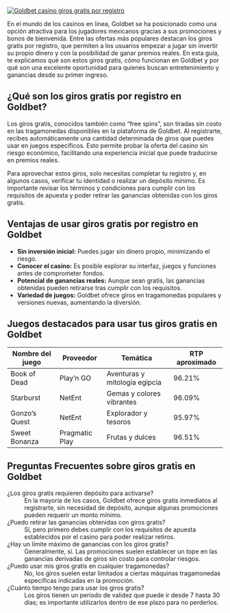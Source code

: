 [![Goldbet casino giros gratis por registro](https://123-caf.pages.dev/gitsignup.png)](https://vrmoo.ru/Bt82HjjY)

<p>En el mundo de los casinos en línea, Goldbet se ha posicionado como una opción atractiva para los jugadores mexicanos gracias a sus promociones y bonos de bienvenida. Entre las ofertas más populares destacan los giros gratis por registro, que permiten a los usuarios empezar a jugar sin invertir su propio dinero y con la posibilidad de ganar premios reales. En esta guía, te explicamos qué son estos giros gratis, cómo funcionan en Goldbet y por qué son una excelente oportunidad para quienes buscan entretenimiento y ganancias desde su primer ingreso.</p>  <h2>¿Qué son los giros gratis por registro en Goldbet?</h2> <p>Los giros gratis, conocidos también como “free spins”, son tiradas sin costo en las tragamonedas disponibles en la plataforma de Goldbet. Al registrarte, recibes automáticamente una cantidad determinada de giros que puedes usar en juegos específicos. Esto permite probar la oferta del casino sin riesgo económico, facilitando una experiencia inicial que puede traducirse en premios reales.</p> <p>Para aprovechar estos giros, solo necesitas completar tu registro y, en algunos casos, verificar tu identidad o realizar un depósito mínimo. Es importante revisar los términos y condiciones para cumplir con los requisitos de apuesta y poder retirar las ganancias obtenidas con los giros gratis.</p>  <h2>Ventajas de usar giros gratis por registro en Goldbet</h2> <ul>   <li><strong>Sin inversión inicial:</strong> Puedes jugar sin dinero propio, minimizando el riesgo.</li>   <li><strong>Conocer el casino:</strong> Es posible explorar su interfaz, juegos y funciones antes de comprometer fondos.</li>   <li><strong>Potencial de ganancias reales:</strong> Aunque sean gratis, las ganancias obtenidas pueden retirarse tras cumplir con los requisitos.</li>   <li><strong>Variedad de juegos:</strong> Goldbet ofrece giros en tragamonedas populares y versiones nuevas, aumentando la diversión.</li> </ul>  <h2>Juegos destacados para usar tus giros gratis en Goldbet</h2> <table>   <thead>     <tr>       <th>Nombre del juego</th>       <th>Proveedor</th>       <th>Temática</th>       <th>RTP aproximado</th>     </tr>   </thead>   <tbody>     <tr>       <td>Book of Dead</td>       <td>Play’n GO</td>       <td>Aventuras y mitología egipcia</td>       <td>96.21%</td>     </tr>     <tr>       <td>Starburst</td>       <td>NetEnt</td>       <td>Gemas y colores vibrantes</td>       <td>96.09%</td>     </tr>     <tr>       <td>Gonzo’s Quest</td>       <td>NetEnt</td>       <td>Explorador y tesoros</td>       <td>95.97%</td>     </tr>     <tr>       <td>Sweet Bonanza</td>       <td>Pragmatic Play</td>       <td>Frutas y dulces</td>       <td>96.51%</td>     </tr>   </tbody> </table>  <h2>Preguntas Frecuentes sobre giros gratis en Goldbet</h2> <dl>   <dt>¿Los giros gratis requieren depósito para activarse?</dt>   <dd>En la mayoría de los casos, Goldbet ofrece giros gratis inmediatos al registrarte, sin necesidad de depósito, aunque algunas promociones pueden requerir un monto mínimo.</dd>    <dt>¿Puedo retirar las ganancias obtenidas con giros gratis?</dt>   <dd>Sí, pero primero debes cumplir con los requisitos de apuesta establecidos por el casino para poder realizar retiros.</dd>    <dt>¿Hay un límite máximo de ganancias con los giros gratis?</dt>   <dd>Generalmente, sí. Las promociones suelen establecer un tope en las ganancias derivadas de giros sin costo para controlar riesgos.</dd>    <dt>¿Puedo usar mis giros gratis en cualquier tragamonedas?</dt>   <dd>No, los giros suelen estar limitados a ciertas máquinas tragamonedas específicas indicadas en la promoción.</dd>    <dt>¿Cuánto tiempo tengo para usar los giros gratis?</dt>   <dd>Los giros tienen un periodo de validez que puede ir desde 7 hasta 30 días; es importante utilizarlos dentro de ese plazo para no perderlos.</dd> </dl>